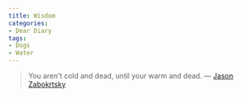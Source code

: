 ```yaml
---
title: Wisdom
categories:
- Dear Diary
tags:
- Dogs
- Water
---
```


> You aren't cold and dead, until your warm and dead.
> — [Jason Zabokrtsky](http://www.boundarywatersblogger.com/)
